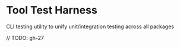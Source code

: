 # Tool Test Harness

CLI testing utility to unify unit/integration testing across all packages

// TODO: gh-27
